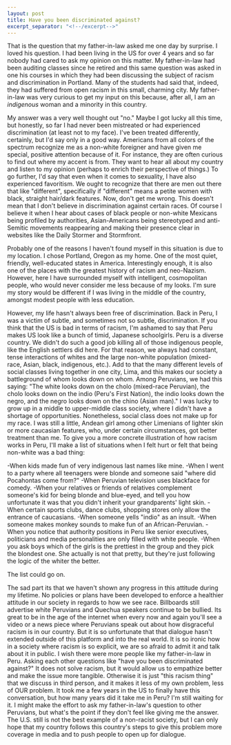 ```yaml
---
layout: post
title: Have you been discriminated against?
excerpt_separator: "<!--/excerpt-->"
---
```


That is the question that my father-in-law asked me one day by surprise. I loved his question. I had been living in the US for over 4 years and so far nobody had cared to ask my opinion on this matter. My father-in-law had been auditing classes since he retired and this same question was asked in one his courses in which they had been discussing the subject of racism and discrimination in Portland. Many of the students had said that, indeed, they had suffered from open racism in this small, charming city. My father-in-law was very curious to get my input on this because, after all, I am an *indigenous* woman and a minority in this country.
<!--/excerpt-->
My answer was a very well thought out "no." Maybe I got lucky all this time, but honestly, so far I had never been mistreated or had experienced discrimination (at least not to my face). I've been treated differently, certainly, but I'd say only in a good way. Americans from all colors of the spectrum recognize me as a non-white foreigner and have given me special, positive attention because of it. For instance, they are often curious to find out where my accent is from. They want to hear all about my country and listen to my opinion (perhaps to enrich their perspective of things.) To go further, I'd say that even when it comes to sexuality, I have also experienced favoritism. We ought to recognize that there are men out there that like "different", specifically if "different" means a petite women with black, straight hair/dark features. Now, don't get me wrong. This doesn't mean that I don't believe in discrimination against certain races. Of course I believe it when I hear about cases of black people or non-white Mexicans being profiled by authorities, Asian-Americans being stereotyped and anti-Semitic movements reappearing and making their presence clear in websites like the Daily Stormer and Stormfront.

Probably one of the reasons I haven't found myself in this situation is due to my location. I chose Portland, Oregon as my home. One of the most quiet, friendly, well-educated states in America. Interestingly enough, it is also one of the places with the greatest history of racism and neo-Nazism. However, here I have surrounded myself with intelligent, cosmopolitan people, who would never consider me less because of my looks. I'm sure my story would be different if I was living in the middle of the country, amongst modest people with less education.

However, my life hasn't always been free of discrimination. Back in Peru, I was a victim of subtle, and sometimes not so subtle, discrimination. If you think that the US is bad in terms of racism, I'm ashamed to say that Peru makes US look like a bunch of timid, Japanese schoolgirls. Peru is a diverse country. We didn't do such a good job killing all of those indigenous people, like the English settlers did here. For that reason, we always had constant, tense interactions of whites and the large non-white population (mixed-race, Asian, black, indigenous, etc.). Add to that the many different levels of social classes living together in one city, Lima, and this makes our society a battleground of whom looks down on whom. Among Peruvians, we had this saying: "The white looks down on the cholo (mixed-race Peruvian), the cholo looks down on the indio (Peru's First Nation), the indio looks down the negro, and the negro looks down on the chino (Asian man)." I was lucky to grow up in a middle to upper-middle class society, where I didn't have a shortage of opportunities. Nonetheless, social class does not make up for my race. I was still a little, Andean girl among other Limenians of lighter skin or more caucasian features, who, under certain circumstances, got better treatment than me. To give you a more concrete illustration of how racism works in Peru, I'll make a list of situations when I felt hurt or felt that being non-white was a bad thing:

-When kids made fun of very indigenous last names like mine.
-When I went to a party where all teenagers were blonde and someone said "where did Pocahontas come from?"
-When Peruvian television uses blackface for comedy.
-When your relatives or friends of relatives complement someone's kid for being blonde and blue-eyed, and tell you how unfortunate it was that you didn't inherit your grandparents' light skin.
-When certain sports clubs, dance clubs, shopping stores only allow the entrance of caucasians.
-When someone yells "indio" as an insult.
-When someone makes monkey sounds to make fun of an African-Peruvian.
-When you notice that authority positions in Peru like senior executives, politicians and media personalities are only filled with white people.
-When you ask boys which of the girls is the prettiest in the group and they pick the blondest one. She actually is not that pretty, but they're just following the logic of the whiter the better.

The list could go on.

The sad part its that we haven't shown any progress in this attitude during my lifetime. No policies or plans have been developed to enforce a healthier attitude in our society in regards to how we see race. Billboards still advertise white Peruvians and Quechua speakers continue to be bullied. Its great to be in the age of the internet when every now and again you'll see a video or a news piece where Peruvians speak out about how disgraceful racism is in our country. But it is so unfortunate that that dialogue hasn't extended outside of this platform and into the real world. It is so ironic how in a society where racism is so explicit, we are so afraid to admit it and talk about it in public. I wish there were more people like my father-in-law in Peru. Asking each other questions like "have you been discriminated against?" It does not solve racism, but it would allow us to empathize better and make the issue more tangible. Otherwise it is just "this racism thing" that we discuss in third person, and it makes it less of my own problem, less of OUR problem. It took me a few years in the US to finally have this conversation, but how many years did it take me in Peru? I'm still waiting for it. I might make the effort to ask my father-in-law's question to other Peruvians, but what's the point if they don't feel like giving me the answer. The U.S. still is not the best example of a non-racist society, but I can only hope that my country follows this country's steps to give this problem more coverage in media and to push people to open up for dialogue.
